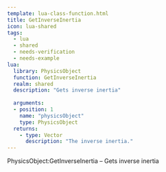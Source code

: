```yaml
---
template: lua-class-function.html
title: GetInverseInertia
icon: lua-shared
tags:
  - lua
  - shared
  - needs-verification
  - needs-example
lua:
  library: PhysicsObject
  function: GetInverseInertia
  realm: shared
  description: "Gets inverse inertia"
  
  arguments:
  - position: 1
    name: "physicsObject"
    type: PhysicsObject
  returns:
    - type: Vector
      description: "The inverse inertia."
---
```


<div class="lua__search__keywords">
PhysicsObject:GetInverseInertia &#x2013; Gets inverse inertia
</div>
